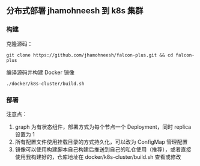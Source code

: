 ## 分布式部署 jhamohneesh 到 k8s 集群

### 构建

克隆源码：

```shell
git clone https://github.com/jhamohneesh/falcon-plus.git && cd falcon-plus 
```

编译源码并构建 Docker 镜像

```shell
./docker/k8s-cluster/build.sh
```

### 部署

注意点：

1. graph 为有状态组件，部署方式为每个节点一个 Deployment，同时 replica 设置为 1
2. 所有配置文件使用挂载目录的方式持久化，可以改为 ConfigMap 管理配置
3. 镜像可以使用构建脚本自己构建后推送到自己的私仓使用（推荐），或者直接使用我构建好的，仓库地址在 docker/k8s-cluster/build.sh 查看或修改